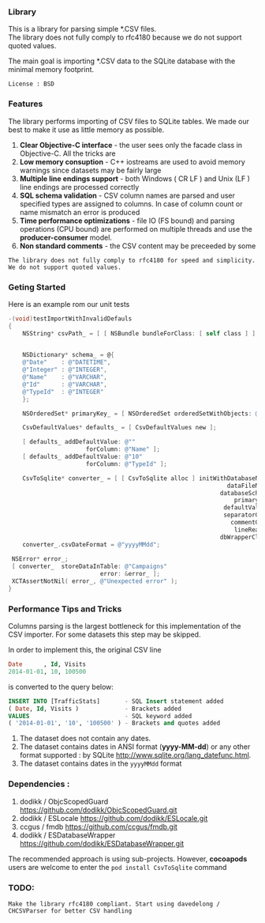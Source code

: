 ### Library 
This is a library for parsing simple *.CSV files.  
The library does not fully comply to rfc4180 because we do not support quoted values.

The main goal is importing *.CSV data to the SQLite database with the minimal memory footprint.

```
License : BSD
```

### Features
The library performs importing of CSV files to SQLite tables. We made our best to make it use as little memory as possible.

1. **Clear Objective-C interface** - the user sees only the facade class in Objective-C. All the tricks are 
2. **Low memory consuption** - C++ iostreams are used to avoid memory warnings since datasets may be fairly large
3. **Multiple line endings support** - both Windows ( CR LF ) and Unix (LF ) line endings are processed correctly
4. **SQL schema validation** - CSV column names are parsed and user specified types are assigned to columns. In case of column count or name mismatch an error is produced
5. **Time performance optimizations** - file IO (FS bound) and parsing operations (CPU bound) are performed on multiple threads and use the **producer-consumer** model.
6. **Non standard comments** - the CSV content may be preceeded by some 

```
The library does not fully comply to rfc4180 for speed and simplicity.
We do not support quoted values.
```

### Geting Started

Here is an example rom our unit tests 

```objective-c
-(void)testImportWithInvalidDefauls
{
    NSString* csvPath_ = [ [ NSBundle bundleForClass: [ self class ] ] pathForResource: @"UnixTest3" 
                                                                                ofType: @"csv" ];

    NSDictionary* schema_ = @{
    @"Date"    : @"DATETIME",
    @"Integer" : @"INTEGER",
    @"Name"    : @"VARCHAR",
    @"Id"      : @"VARCHAR",
    @"TypeId"  : @"INTEGER"
    };

    NSOrderedSet* primaryKey_ = [ NSOrderedSet orderedSetWithObjects: @"Date", @"Id", @"TypeId", nil ];

    CsvDefaultValues* defaults_ = [ CsvDefaultValues new ];

    [ defaults_ addDefaultValue: @""
                      forColumn: @"Name" ];
    [ defaults_ addDefaultValue: @"10"
                      forColumn: @"TypeId" ];

    CsvToSqlite* converter_ = [ [ CsvToSqlite alloc ] initWithDatabaseName: @"1.sqlite" 
                                                              dataFileName: csvPath_ 
                                                            databaseSchema: schema_ 
                                                                primaryKey: primaryKey_
                                                             defaultValues: defaults_
                                                             separatorChar: ';'
                                                               commentChar: '#'
                                                                lineReader: [ UnixLineReader new ]
                                                            dbWrapperClass: [ MockWriteableDb class ] ];
    converter_.csvDateFormat = @"yyyyMMdd";
    
 NSError* error_;
 [ converter_  storeDataInTable: @"Campaigns" 
                          error: &error_ ];
 XCTAssertNotNil( error_, @"Unexpected error" );
}
```


### Performance Tips and Tricks
Columns parsing is the largest bottleneck for this implementation of the CSV importer. For some datasets this step may be skipped.

In order to implement this, the original CSV line
```sql
Date      , Id, Visits
2014-01-01, 10, 100500
```

is converted to the query below:
```sql
INSERT INTO [TrafficStats]       - SQL Insert statement added
( Date, Id, Visits )             - Brackets added
VALUES                           - SQL keyword added
( '2014-01-01', '10', '100500' ) - Brackets and quotes added
```


1. The dataset does not contain any dates.
2. The dataset contains dates in ANSI format (**yyyy-MM-dd**) or any other format supported : by SQLite <http://www.sqlite.org/lang_datefunc.html>.
3. The dataset contains dates in the ```yyyyMMdd``` format




### Dependencies : 
1. dodikk / ObjcScopedGuard <https://github.com/dodikk/ObjcScopedGuard.git>
2. dodikk / ESLocale <https://github.com/dodikk/ESLocale.git>
3. ccgus / fmdb <https://github.com/ccgus/fmdb.git>
4. dodikk / ESDatabaseWrapper <https://github.com/dodikk/ESDatabaseWrapper.git>

The recommended approach is using sub-projects. However, **cocoapods** users are welcome to enter the ```pod install CsvToSqlite``` command



### TODO:
```
Make the library rfc4180 compliant. Start using davedelong / CHCSVParser for better CSV handling
```